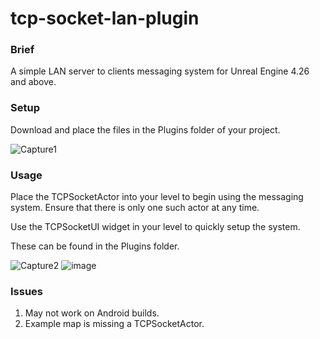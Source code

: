 # tcp-socket-lan-plugin
### Brief

A simple LAN server to clients messaging system for Unreal Engine 4.26 and above.

### Setup
Download and place the files in the Plugins folder of your project.

![Capture1](https://user-images.githubusercontent.com/6723718/144822480-1543cb2f-06db-44da-a159-9cbcae7743db.PNG)

### Usage
Place the TCPSocketActor into your level to begin using the messaging system. Ensure that there is only one such actor at any time.

Use the TCPSocketUI widget in your level to quickly setup the system.

These can be found in the Plugins folder. 

![Capture2](https://user-images.githubusercontent.com/6723718/144822896-6a83c5cc-692e-4fbd-8576-3dcb228d2595.PNG)
![image](https://user-images.githubusercontent.com/6723718/144823129-c8e71aec-6ae6-4f24-8d4c-66dedbb57c84.png)

### Issues
1) May not work on Android builds.
2) Example map is missing a TCPSocketActor.

